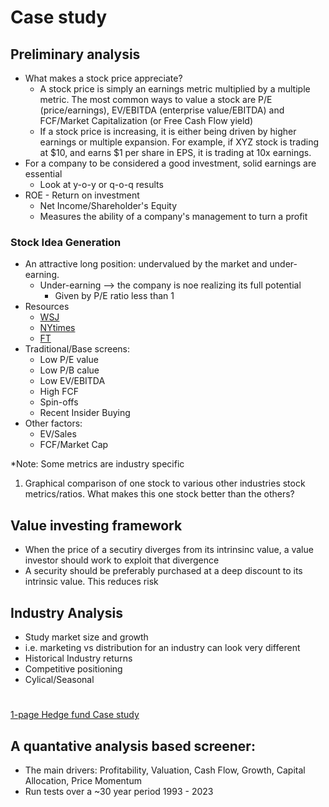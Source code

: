 # Case study

## Preliminary analysis
- What makes a stock price appreciate?
  - A stock price is simply an earnings metric multiplied by a multiple metric. The most common ways to value a stock are P/E (price/earnings), EV/EBITDA (enterprise value/EBITDA) and FCF/Market Capitalization (or Free Cash Flow yield)
  - If a stock price is increasing, it is either being driven by higher earnings or multiple expansion. For example, if XYZ stock is trading at $10, and earns $1 per share in EPS, it is trading at 10x earnings.
- For a company to be considered a good investment, solid earnings are essential
  - Look at y-o-y or q-o-q results
- ROE - Return on investment
  - Net Income/Shareholder's Equity
  - Measures the ability of a company's management to turn a profit

### Stock Idea Generation
- An attractive long position: undervalued by the market and under-earning.
  - Under-earning --> the company is noe realizing its full potential
    - Given by P/E ratio less than 1
- Resources
  - [WSJ](https://www.wsj.com/)
  - [NYtimes](https://www.nytimes.com/)
  - [FT](https://www.ft.com/)
- Traditional/Base screens:
  - Low P/E value
  - Low P/B calue
  - Low EV/EBITDA
  - High FCF
  - Spin-offs
  - Recent Insider Buying
- Other factors:
  - EV/Sales
  - FCF/Market Cap

*Note: Some metrics are industry specific

1. Graphical comparison of one stock to various other industries stock metrics/ratios. What makes this one stock better than the others?

## Value investing framework
- When the price of a secutiry diverges from its intrinsinc value, a value investor should work to exploit that divergence
- A security should be preferably purchased at a deep discount to its intrinsic value. This reduces risk

 ## Industry Analysis
 - Study market size and growth
  - i.e. marketing vs distribution for an industry can look very different
 - Historical Industry returns
 - Competitive positioning
  - Cylical/Seasonal
#
[1-page Hedge fund Case study](https://www.streetofwalls.com/finance-training-courses/hedge-fund-training/hedge-fund-case-study-1-page/)

## A quantative analysis based screener:
- The main drivers: Profitability, Valuation, Cash Flow, Growth, Capital Allocation, Price Momentum
- Run tests over a ~30 year period 1993 - 2023
